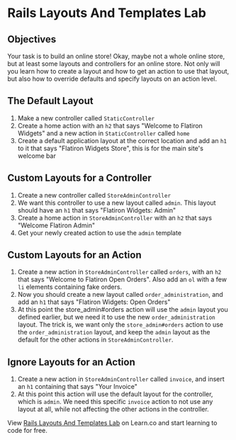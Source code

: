 # Rails Layouts And Templates Lab

## Objectives


Your task is to build an online store! Okay, maybe not a whole online store, but at least some layouts and controllers for an online store. Not only will you learn how to create a layout and how to get an action to use that layout, but also how to override defaults and specify layouts on an action level.

## The Default Layout

1. Make a new controller called `StaticController`
2. Create a home action with an `h2` that says "Welcome to Flatiron Widgets" and a new action in `StaticController` called `home`
3. Create a default application layout at the correct location and add an `h1` to it that says "Flatiron Widgets Store", this is for the main site's welcome bar

## Custom Layouts for a Controller

1. Create a new controller called `StoreAdminController`
2. We want this controller to use a new layout called `admin`. This layout should have an `h1` that says "Flatiron Widgets: Admin"
3. Create a home action in `StoreAdminController` with an `h2` that says  "Welcome Flatiron Admin"
4. Get your newly created action to use the `admin` template

## Custom Layouts for an Action

1. Create a new action in `StoreAdminController` called `orders`, with an `h2` that says "Welcome to Flatiron Open Orders". Also add an `ol` with a few `li` elements containing fake orders.
2. Now you should create a new layout called `order_administration`, and add an `h1` that says "Flatiron Widgets: Open Orders"
3. At this point the store_admin#orders action will use the `admin` layout you defined earlier, but we need it to use the new `order_administration` layout. The trick is, we want only the `store_admin#orders` action to use the `order_administration` layout, and keep the `admin` layout as the default for the other actions in `StoreAdminController`.

## Ignore Layouts for an Action

1. Create a new action in `StoreAdminController` called `invoice`, and insert an `h1` containing that says "Your Invoice"
2. At this point this action will use the default layout for the controller, which is `admin`. We need this specific `invoice` action to not use any layout at all, while not affecting the other actions in the controller.

<p data-visibility='hidden'>View <a href='https://learn.co/lessons/rails-layouts-and-templates-lab' title='Rails Layouts And Templates Lab'>Rails Layouts And Templates Lab</a> on Learn.co and start learning to code for free.</p>
